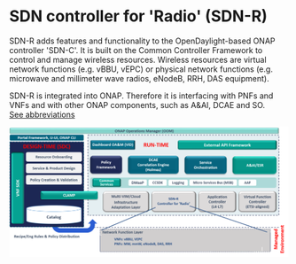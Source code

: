 # SDN controller for 'Radio' (SDN-R)

SDN-R adds features and functionality to the OpenDaylight-based ONAP controller 'SDN-C'. It is built on the Common Controller Framework to control and manage wireless resources. Wireless resources are virtual network functions (e.g. vBBU, vEPC) or physical network functions (e.g. microwave and millimeter wave radios, eNodeB, RRH, DAS equipment).

SDN-R is integrated into ONAP. Therefore it is interfacing with PNFs and VNFs and with other ONAP components, such as A&AI, DCAE and SO.  
[See abbreviations](./abbreviations.md|Abbreviations)

![SDN-R in ONAP](./ONAP-SDN-R.png "SDN-R in ONAP")
